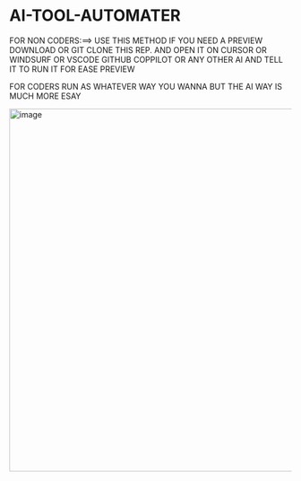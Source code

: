 # AI-TOOL-AUTOMATER

FOR NON CODERS:==> USE THIS METHOD IF YOU NEED A PREVIEW DOWNLOAD OR GIT CLONE THIS REP. AND OPEN IT ON CURSOR OR WINDSURF OR VSCODE GITHUB COPPILOT OR ANY OTHER AI AND TELL IT TO RUN IT FOR EASE PREVIEW

FOR CODERS RUN AS WHATEVER WAY YOU WANNA BUT THE AI WAY IS MUCH MORE ESAY


<img width="1352" height="647" alt="image" src="https://github.com/user-attachments/assets/a07fc0ce-30e0-495e-b57a-90d23c35e7bc" />
